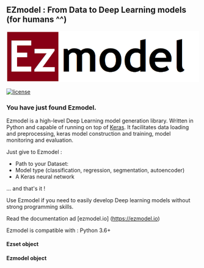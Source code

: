 ## EZmodel : From Data to Deep Learning models (for humans ^^)

![EZ logo](./images/ezmodel.png)

[![license](https://img.shields.io/github/license/mashape/apistatus.svg?maxAge=2592000)](https://github.com/dl4d/ezmodel/blob/master/LICENSE)

### You have just found Ezmodel.

Ezmodel is a high-level Deep Learning model generation library. Written in Python and capable of running on top of [Keras](https:/github.com/keras-team/keras/). It facilitates data loading and preprocessing, keras model construction and training, model monitoring and evaluation.

Just give to Ezmodel :
- Path to your Dataset:
- Model type (classification, regression, segmentation, autoencoder)
- A Keras neural network

 ... and that's it !

Use Ezmodel if you need to easily develop Deep learning models without strong programming skills.

Read the documentation  ad [ezmodel.io] (https://ezmodel.io)

Ezmodel is compatible with : Python 3.6+


#### Ezset object

#### Ezmodel object
